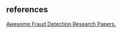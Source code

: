 ## references
[Awesome Fraud Detection Research Papers.](https://github.com/benedekrozemberczki/awesome-fraud-detection-papers)
